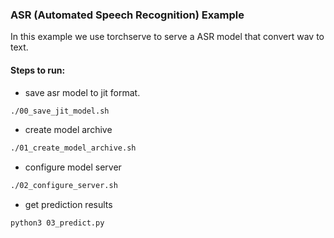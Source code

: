 ### ASR (Automated Speech Recognition) Example

In this example we use torchserve to serve a ASR model that convert wav to text.  

#### Steps to run:
- save asr model to jit format.
```bash
./00_save_jit_model.sh 
```
- create model archive
```bash
./01_create_model_archive.sh
```
- configure model server
```bash
./02_configure_server.sh
```

- get prediction results
```
python3 03_predict.py
```
